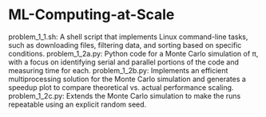 # ML-Computing-at-Scale
problem_1_1.sh: A shell script that implements Linux command-line tasks, such as downloading files, filtering data, and sorting based on specific conditions.
problem_1_2a.py: Python code for a Monte Carlo simulation of π, with a focus on identifying serial and parallel portions of the code and measuring time for each.
problem_1_2b.py: Implements an efficient multiprocessing solution for the Monte Carlo simulation and generates a speedup plot to compare theoretical vs. actual performance scaling.
problem_1_2c.py: Extends the Monte Carlo simulation to make the runs repeatable using an explicit random seed.
